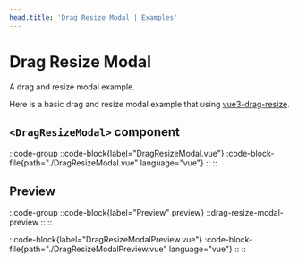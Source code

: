 ```yaml
---
head.title: 'Drag Resize Modal | Examples'
---
```


# Drag Resize Modal

A drag and resize modal example.

Here is a basic drag and resize modal example that using [vue3-drag-resize](https://github.com/kirillmurashov/vue-drag-resize/tree/vue3).

## `<DragResizeModal>` component

::code-group
  ::code-block{label="DragResizeModal.vue"}
    :code-block-file{path="./DragResizeModal.vue" language="vue"}
  ::
::

## Preview

::code-group
  ::code-block{label="Preview" preview}
    ::drag-resize-modal-preview
    ::
  ::

  ::code-block{label="DragResizeModalPreview.vue"}
    :code-block-file{path="./DragResizeModalPreview.vue" language="vue"}
  ::
::